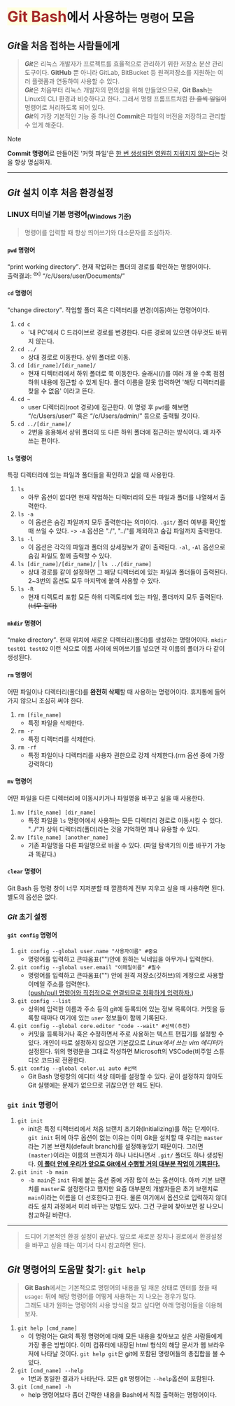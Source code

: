 <span style="color:brown; font-size:1.2em;background-color:lightyellow">Git Bash</span>에서 사용하는 `명령어` 모음
=================================
<b><i>Git</i></b>을 처음 접하는 사람들에게
---------------------------------
> <b><i>Git</i></b>은 리눅스 개발자가 프로젝트를 효율적으로 관리하기 위한 저장소 분산 관리 도구이다. <b>GitHub</b> 뿐 아니라 GitLab, BitBucket 등 원격저장소를 지원하는 여러 플랫폼과 연동하여 사용할 수 있다.  
> <b><i>Git</i></b>은 처음부터 리눅스 개발자의 편의성을 위해 만들었으므로, <b>Git Bash</b>는 Linux의 CLI 환경과 비슷하다고 한다. 그래서 명령 프롬프트처럼 <s>한 줄씩 일일이</s> 명령어로 처리하도록 되어 있다.   
> <b><i>Git</i></b>의 가장 기본적인 기능 중 하나인 **Commit**은 파일의 버전을 저장하고 관리할 수 있게 해준다.   

> [!NOTE]   
> <b>Commit 명령어</b>로 만들어진 '커밋 파일'은 <u>한 번 생성되면 영원히 지워지지 않는다</u>는 것을 항상 명심하자.    
---
## <b><i>Git</i></b> 설치 이후 처음 환경설정

### LINUX 터미널 기본 명령어<sub>(Windows 기준)</sub>
> 명령어를 입력할 때 항상 띄어쓰기와 대소문자를 조심하자.

#### `pwd` 명령어
<q>print working directory</q>. 현재 작업하는 폴더의 경로를 확인하는 명령어이다.   
출력결과: <sup>ex)</sup> <q>/c/Users/user/Documents/</q>

#### `cd` 명령어
<q>change directory</q>. 작업할 폴더 혹은 디렉터리를 변경(이동)하는 명령어이다.
1. `cd c`
    + '내 PC'에서 C 드라이브로 경로를 변경한다. 다른 경로에 있으면 아무것도 바뀌지 않는다.
2. `cd ../`
    + 상대 경로로 이동한다. 상위 폴더로 이동.
3. `cd [dir_name]/[dir_name]/`
    + 현재 디렉터리에서 하위 폴더로 쭉 이동한다. 슬래시(/)를 여러 개 쓸 수록 점점 하위 내용에 접근할 수 있게 된다. 폴더 이름을 잘못 입력하면 '해당 디렉터리를 찾을 수 없음' 이라고 뜬다.
4. `cd ~`
    + user 디렉터리(root 경로)에 접근한다. 이 명령 후 `pwd`를 해보면 <q>/c/Users/user/</q> 혹은 <q>/c/Users/admin/</q> 등으로 출력될 것이다.
5. `cd ../[dir_name]/`
    + 2번을 응용해서 상위 폴더의 또 다른 하위 폴더에 접근하는 방식이다. 꽤 자주 쓰는 편이다.

#### `ls` 명령어
특정 디렉터리에 있는 파일과 폴더들을 확인하고 싶을 때 사용한다.
1. `ls`
    + 아무 옵션이 없다면 현재 작업하는 디렉터리의 모든 파일과 폴더를 나열해서 출력한다.
2. `ls -a`
    + 이 옵션은 숨김 파일까지 모두 출력한다는 의미이다. `.git/` 폴더 여부를 확인할 때 쓰일 수 있다. -> `-A` 옵션은 "./", "../"를 제외하고 숨김 파일까지 출력한다.
3. `ls -l`
    + 이 옵션은 각각의 파일과 폴더의 상세정보가 같이 출력된다. `-al`, `-Al` 옵션으로 숨김 파일도 함께 출력할 수 있다.
4. `ls [dir_name]/[dir_name]/` | `ls ../[dir_name]`
    + 상대 경로를 같이 설정하면 그 해당 디렉터리에 있는 파일과 폴더들이 출력된다. 2~3번의 옵션도 모두 마지막에 붙여 사용할 수 있다.
5. `ls -R`
    + 현재 디렉토리 포함 모든 하위 디렉토리에 있는 파일, 폴더까지 모두 출력된다. <s>(너무 길다)</s>
#### `mkdir` 명령어
<q>make directory</q>. 현재 위치에 새로운 디렉터리(폴더)를 생성하는 명령어이다. `mkdir test01 test02` 이런 식으로 이름 사이에 띄어쓰기를 넣으면 각 이름의 폴더가 다 같이 생성된다.

#### `rm` 명령어
어떤 파일이나 디렉터리(폴더)를 <b>완전히 삭제</b>할 때 사용하는 명령어이다. 휴지통에 들어가지 않으니 조심히 써야 한다.
1. `rm [file_name]`
    + 특정 파일을 삭제한다.
2. `rm -r`
    + 특정 디렉터리를 삭제한다.
3. `rm -rf`
    + 특정 파일이나 디렉터리를 사용자 권한으로 강제 삭제한다.(rm 옵션 중에 가장 강력하다)

#### `mv` 명령어
어떤 파일을 다른 디렉터리에 이동시키거나 파일명을 바꾸고 싶을 때 사용한다.
1. `mv [file_name] [dir_name]`
    + 특정 파일을 `ls` 명령어에서 사용하는 모든 디렉터리 경로로 이동시킬 수 있다. "../"가 상위 디렉터리(폴더)라는 것을 기억하면 꽤나 유용할 수 있다.
2. `mv [file_name] [another_name]`
    + 기존 파일명을 다른 파일명으로 바꿀 수 있다. (파일 탐색기의 이름 바꾸기 가능과 똑같다.)

#### `clear` 명령어
Git Bash 등 명령 창이 너무 지저분할 때 깔끔하게 전부 지우고 싶을 때 사용하면 된다. 별도의 옵션은 없다.

### <b><i>Git</i></b> 초기 설정

#### `git config` 명령어
1. `git config --global user.name "사용자이름" #중요`
    + 명령어를 입력하고 큰따옴표("")안에 원하는 닉네임을 아무거나 입력한다.
2. `git config --global user.email "이메일이름" #필수`
    + 명령어를 입력하고 큰따옴표("") 안에 원격 저장소(깃허브)의 계정으로 사용할 이메일 주소를 입력한다. <br/>(<u>push/pull 명령어와 직접적으로 연결되므로 정확하게 입력하자.</u>)
3. `git config --list`
    + 상위에 입력한 이름과 주소 등의 git에 등록되어 있는 정보 목록이다. 커밋을 등록할 때마다 여기에 있는 <i>`user`</i> 정보들이 함께 기록된다.
4. `git config --global core.editor "code --wait" #선택(추천)`
    + 커밋을 등록하거나 혹은 수정하면서 주로 사용하는 텍스트 편집기를 설정할 수 있다. 개인이 따로 설정하지 않으면 기본값으로 <i>Linux에서 쓰는 vim 에디터</i>가 설정된다. 위의 명령문을 그대로 작성하면 Microsoft의 VSCode(비주얼 스튜디오 코드)로 전환한다.
5. `git config --global color.ui auto #선택`
    + Git Bash 명령창의 에디터 색상 테마를 설정할 수 있다. 굳이 설정하지 않아도 Git 실행에는 문제가 없으므로 귀찮으면 안 해도 된다.

### `git init` 명령어
1. `git init`
    + init은 특정 디렉터리에서 처음 브랜치 초기화(Initializing)를 하는 단계이다. `git init` 뒤에 아무 옵션이 없는 이유는 이미 Git을 설치할 때 우리는 `master`라는 기본 브랜치(default branch)를 설정해놓았기 때문이다. 그러면 `(master)`이라는 이름의 브랜치가 하나 나타나면서 `.git/` 폴더도 하나 생성된다. <b><u>이 폴더 안에 우리가 앞으로 Git에서 수행할 거의 대부분 작업이 기록된다.</u></b>
2. `git init -b main`
    + `-b main`은 `init` 뒤에 붙는 옵션 중에 가장 많이 쓰는 옵션이다. 아까 기본 브랜치를 `master`로 설정한다고 했지만 요즘 대부분의 개발자들은 초기 브랜치로 `main`이라는 이름을 더 선호한다고 한다. 물론 여기에서 옵션으로 입력하지 않더라도 설치 과정에서 미리 바꾸는 방법도 있다. 그건 구글에 찾아보면 잘 나오니 참고하길 바란다.
---
> 드디어 기본적인 환경 설정이 끝났다. 앞으로 새로운 장치나 경로에서 환경설정을 바꾸고 싶을 때는 여기서 다시 참고하면 된다.

## <b><i>Git</i></b> 명령어의 도움말 찾기: `git help`
> <b>Git Bash</b>에서는 기본적으로 명령어의 내용을 덜 채운 상태로 엔터를 쳤을 때 `usage:` 뒤에 해당 명령어를 어떻게 사용하는 지 나오는 경우가 많다.   
그래도 내가 원하는 명령어의 사용 방식을 찾고 싶다면 아래 명령어들을 이용해보자.
1. `git help [cmd_name]`
    + 이 명령어는 Git의 특정 명령어에 대해 모든 내용을 찾아보고 싶은 사람들에게 가장 좋은 방법이다. 이미 컴퓨터에 내장된 html 형식의 해당 문서가 웹 브라우저에 나타날 것이다. `git help git`은 git에 포함된 명령어들의 총집합을 볼 수 있다.
2. `git [cmd_name] --help`
    + 1번과 동일한 결과가 나타난다. 모든 git 명령어는 `--help`옵션이 포함된다.
3. `git [cmd_name] -h`
    + help 명령어보다 좀더 간략한 내용을 Bash에서 직접 출력하는 명령어이다. 
